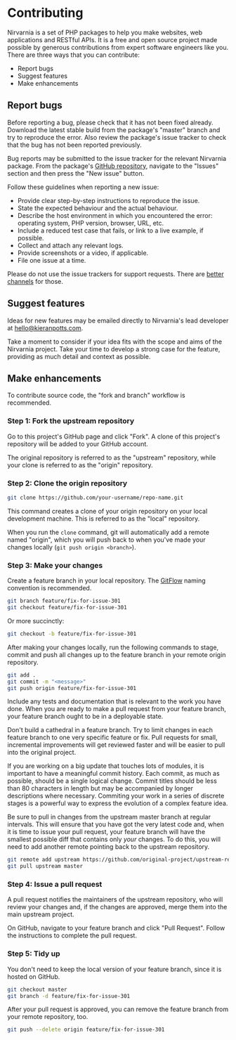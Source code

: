 
# Contributing

Nirvarnia is a set of PHP packages to help you make websites, web applications and RESTful APIs. It is a free and open source project made possible by generous contributions from expert software engineers like you. There are three ways that you can contribute:

* Report bugs
* Suggest features
* Make enhancements


## Report bugs

Before reporting a bug, please check that it has not been fixed already. Download the latest stable build from the package's "master" branch and try to reproduce the error. Also review the package's issue tracker to check that the bug has not been reported previously.

Bug reports may be submitted to the issue tracker for the relevant Nirvarnia package. From the package's [GitHub repository](https://github.com/nirvarnia), navigate to the "Issues" section and then press the "New issue" button.

Follow these guidelines when reporting a new issue:

* Provide clear step-by-step instructions to reproduce the issue.
* State the expected behaviour and the actual behaviour.
* Describe the host environment in which you encountered the error: operating system, PHP version, browser, URL, etc.
* Include a reduced test case that fails, or link to a live example, if possible.
* Collect and attach any relevant logs.
* Provide screenshots or a video, if applicable.
* File one issue at a time.

Please do not use the issue trackers for support requests. There are [better channels](support.md) for those.


## Suggest features

Ideas for new features may be emailed directly to Nirvarnia's lead developer at [hello@kieranpotts.com](mailto:hello@kieranpotts.com).

Take a moment to consider if your idea fits with the scope and aims of the Nirvarnia project. Take your time to develop a strong case for the feature, providing as much detail and context as possible.


## Make enhancements

To contribute source code, the "fork and branch" workflow is recommended.


### Step 1: Fork the upstream repository

Go to this project's GitHub page and click "Fork". A clone of this project's repository will be added to your GitHub account.

The original repository is referred to as the "upstream" repository, while your clone is referred to as the "origin" repository.


### Step 2: Clone the origin repository

```bash
git clone https://github.com/your-username/repo-name.git
```

This command creates a clone of your origin repository on your local development machine. This is referred to as the "local" repository.

When you run the ``clone`` command, git will automatically add a remote named "origin", which you will push back to when you've made your changes locally (``git push origin <branch>``).


### Step 3: Make your changes

Create a feature branch in your local repository. The [GitFlow](http://nvie.com/posts/a-successful-git-branching-model/) naming convention is recommended.

```bash
git branch feature/fix-for-issue-301
git checkout feature/fix-for-issue-301
```

Or more succinctly:

```bash
git checkout -b feature/fix-for-issue-301
```

After making your changes locally, run the following commands to stage, commit and push all changes up to the feature branch in your remote origin repository.

```bash
git add .
git commit -m "<message>"
git push origin feature/fix-for-issue-301
```

Include any tests and documentation that is relevant to the work you have done. When you are ready to make a pull request from your feature branch, your feature branch ought to be in a deployable state.

Don't build a cathedral in a feature branch. Try to limit changes in each feature branch to one very specific feature or fix. Pull requests for small, incremental improvements will get reviewed faster and will be easier to pull into the original project.

If you are working on a big update that touches lots of modules, it is important to have a meaningful commit history. Each commit, as much as possible, should be a single logical change. Commit titles should be less than 80 characters in length but may be accompanied by longer descriptions where necessary. Commiting your work in a series of discrete stages is a powerful way to express the evolution of a complex feature idea.

Be sure to pull in changes from the upstream master branch at regular intervals. This will ensure that you have got the very latest code and, when it is time to issue your pull request, your feature branch will have the smallest possible diff that contains only _your_ changes. To do this, you will need to add another remote pointing back to the upstream repository.

```bash
git remote add upstream https://github.com/original-project/upstream-repo.git
git pull upstream master
```


### Step 4: Issue a pull request

A pull request notifies the maintainers of the upstream repository, who will review your changes and, if the changes are approved, merge them into the main upstream project.

On GitHub, navigate to your feature branch and click "Pull Request". Follow the instructions to complete the pull request.


### Step 5: Tidy up

You don't need to keep the local version of your feature branch, since it is hosted on GitHub.

```bash
git checkout master
git branch -d feature/fix-for-issue-301
```

After your pull request is approved, you can remove the feature branch from your remote repository, too.

```bash
git push --delete origin feature/fix-for-issue-301
```

